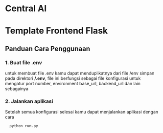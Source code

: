 # Central AI
# Template Frontend Flask 
## Panduan Cara Penggunaan

### 1. Buat file .env
untuk membuat file .env kamu dapat menduplikatnya dari file /env simpan pada direktori **/.env**, file ini berfungsi sebagai file konfigurasi untuk mengatur port number, environment base_url, backend_url dan lain sebagainya

### 2. Jalankan aplikasi
Setelah semua konfigurasi selesai kamu dapat menjalankan aplikasi dengan cara
```bash
  python run.py
```